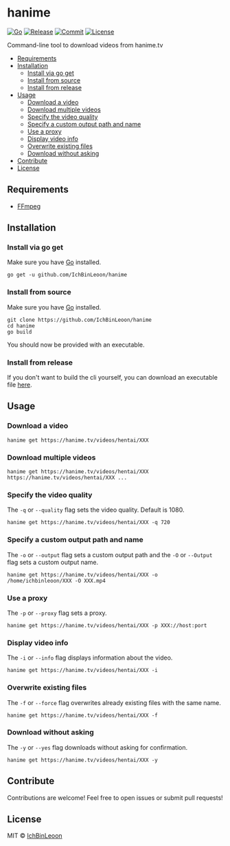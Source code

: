 # hanime
[![Go](https://img.shields.io/github/go-mod/go-version/IchBinLeoon/hanime?style=flat-square)](https://golang.org/)
[![Release](https://img.shields.io/github/v/release/IchBinLeoon/hanime?style=flat-square)](https://github.com/IchBinLeoon/hanime/releases)
[![Commit](https://img.shields.io/github/last-commit/IchBinLeoon/hanime?style=flat-square)](https://github.com/IchBinLeoon/hanime/commits/main)
[![License](https://img.shields.io/github/license/IchBinLeoon/hanime?style=flat-square)](https://github.com/IchBinLeoon/hanime/blob/main/LICENSE)

Command-line tool to download videos from hanime.tv

- [Requirements](#Requirements)
- [Installation](#Installation)
  - [Install via go get](#Install-via-go-get)
  - [Install from source](#Install-from-source)
  - [Install from release](#Install-from-release)
- [Usage](#Usage)
  - [Download a video](#Download-a-video)
  - [Download multiple videos](#Download-multiple-videos)
  - [Specify the video quality](#Specify-the-video-quality)
  - [Specify a custom output path and name](#Specify-a-custom-output-path-and-name)
  - [Use a proxy](#Use-a-proxy)
  - [Display video info](#Display-video-info)
  - [Overwrite existing files](#Overwrite-existing-files)
  - [Download without asking](#Download-without-asking)
- [Contribute](#Contribute)
- [License](#License)

## Requirements
- [FFmpeg](https://www.ffmpeg.org/)

## Installation
### Install via go get
Make sure you have [Go](https://golang.org/) installed.
```
go get -u github.com/IchBinLeoon/hanime
```

### Install from source
Make sure you have [Go](https://golang.org/) installed.
```
git clone https://github.com/IchBinLeoon/hanime
cd hanime
go build
```
You should now be provided with an executable.

### Install from release
If you don't want to build the cli yourself, you can download an executable file [here](https://github.com/IchBinLeoon/hanime/releases).

## Usage
### Download a video
```
hanime get https://hanime.tv/videos/hentai/XXX
```

### Download multiple videos
```
hanime get https://hanime.tv/videos/hentai/XXX https://hanime.tv/videos/hentai/XXX ...
```

### Specify the video quality
The `-q` or `--quality` flag sets the video quality. Default is 1080.
```
hanime get https://hanime.tv/videos/hentai/XXX -q 720
```

### Specify a custom output path and name
The `-o` or `--output` flag sets a custom output path and the `-O` or `--Output` flag sets a custom output name.
```
hanime get https://hanime.tv/videos/hentai/XXX -o /home/ichbinleoon/XXX -O XXX.mp4
```

### Use a proxy
The `-p` or `--proxy` flag sets a proxy.
```
hanime get https://hanime.tv/videos/hentai/XXX -p XXX://host:port 
```

### Display video info
The `-i` or `--info` flag displays information about the video.
```
hanime get https://hanime.tv/videos/hentai/XXX -i
```

### Overwrite existing files
The `-f` or `--force` flag overwrites already existing files with the same name.
```
hanime get https://hanime.tv/videos/hentai/XXX -f
```

### Download without asking
The `-y` or `--yes` flag downloads without asking for confirmation.
```
hanime get https://hanime.tv/videos/hentai/XXX -y
```

## Contribute
Contributions are welcome! Feel free to open issues or submit pull requests!

## License
MIT © [IchBinLeoon](https://github.com/IchBinLeoon/hanime/blob/main/LICENSE)
